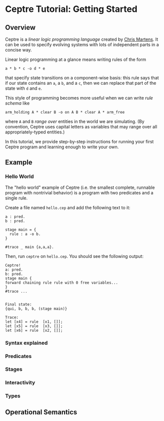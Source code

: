 # Ceptre Tutorial: Getting Started

## Overview

Ceptre is a *linear logic programming language* created by [Chris
Martens](http://www.cs.cmu.edu/~cmartens). It can be used to specify evolving
systems with lots of independent parts in a concise way.

Linear logic programming at a glance means writing rules of the form

```
a * b * c -o d * e
```

that specify state transitions on a component-wise basis: this rule says
that if our state contains an `a`, a `b`, and a `c`, then we can replace
that part of the state with `d` and `e`.

This style of programming becomes more useful when we can write *rule
schema* like

```
arm_holding A * clear B -o on A B * clear A * arm_free
```

where `A` and `B` *range over* entities in the world we are simulating. (By
convention, Ceptre uses capital letters as variables that may range over
all appropriately-typed entities.)

In this tutorial, we provide step-by-step instructions for running your
first Ceptre program and learning enough to write your own.


## Example

### Hello World

The "hello world" example of Ceptre (i.e. the smallest complete, runnable
program with nontrivial behavior)  is a program with two predicates and a
single rule.

Create a file named `hello.cep` and add the following text to it:

```
a : pred.
b : pred.

stage main = { 
  rule : a -o b.
}

#trace _ main {a,a,a}.
```

Then, run `ceptre` on `hello.cep`. You should see the following output:

```
Ceptre!
a: pred.
b: pred.
stage main {
forward chaining rule rule with 0 free variables...
}
#trace ...


Final state:
{qui, b, b, b, (stage main)}

Trace: 
let [x4] = rule  [x1, []];
let [x5] = rule  [x3, []];
let [x6] = rule  [x2, []];
```


### Syntax explained

### Predicates

### Stages

### Interactivity

### Types

## Operational Semantics
